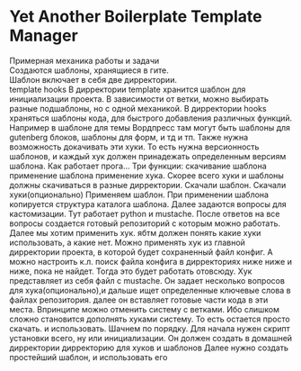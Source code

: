 # Yet Another Boilerplate Template Manager
Примерная механика работы и задачи  
Создаются шаблоны, хранящиеся в гите.  
Шаблон включает в себя две дирректории.  
template hooks
В дирректории template хранится шаблон для инициализации проекта. В зависимости от ветки, можно выбирать разные подшаблоны, но с одной механикой.
В дирректории hooks храняться шаблоны кода, для быстрого добавления различных функций. Например в шаблоне для темы Вордпресс там могут быть шаблоны для gutenberg блоков, шаблоны для форм, и тд и тп.
Также нужна возможность докачивать эти хуки. То есть нужна версионность шаблонов, и каждый хук должен принадежать определенным версиям шаблона.
Как работает прога...
Три функции:
скачивание шаблона
применение шаблона
применение хука.
Скорее всего хуки и шаблоны должны скачиваться в разные дирректории.
Скачали шаблон.
Скачали хуки(опционально)
Применяем шаблон.
При применении шаблона копируется структура каталога шаблона. Далее задаются вопросы для кастомизации. Тут работает python и mustache.
После ответов на все вопросы создается готовый репозиторий с которым можно работать.
Далее мы хотим применить хук. ябтм должен понять какие хуки использовать, а какие нет. Можно применять хук из главной дирректории проекта, в которой будет сохраненный файл конфиг. А можно настроить к.л. поиск файла конфига в дирректориях ниже ниже и ниже, пока не найдет. Тогда это будет работать отовсюду.
Хук представляет из себя файл с mustache. Он задает несколько вопросов для хука(опционально),и дальше ищет определенные ключевые слова в файлах репозитория. далее он вставляет готовые части кода в эти места.
Впринципе можно отменить систему с ветками. Ибо слишком сложно становится дополнять хуками систему. То есть остается просто скачать. и использовать. Шачнем по порядку. Для начала нужен скрипт установки всего, ну или инициализации. Он должен создать в домашней дирректории дирректорию для хуков и шаблонов
Далее нужно создать простейший шаблон, и использовать его

